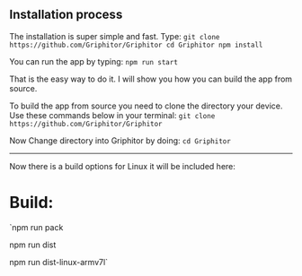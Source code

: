 ## Installation process 

The installation is super simple and fast. Type:
`git clone https://github.com/Griphitor/Griphitor
cd Griphitor
npm install`

You can run the app by typing: 
`npm run start`

That is the easy way to do it. I will show you how you can build the app from source. 
 
To build the app from source you need to clone the directory your device. Use these commands below in your terminal:
`git clone https://github.com/Griphitor/Griphitor`

Now Change directory into Griphitor by doing:
`cd Griphitor`

-----
Now there is a build options for Linux it will be included here:

# Build:

`npm run pack

npm run dist

npm run dist-linux-armv7l`
